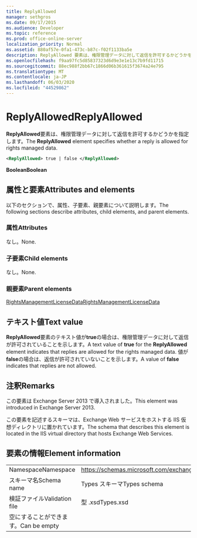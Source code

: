 ```yaml
---
title: ReplyAllowed
manager: sethgros
ms.date: 09/17/2015
ms.audience: Developer
ms.topic: reference
ms.prod: office-online-server
localization_priority: Normal
ms.assetid: 880af57e-0fa1-473c-b87c-f02f1133ba5e
description: ReplyAllowed 要素は、権限管理データに対して返信を許可するかどうかを指定します。
ms.openlocfilehash: f9aa97fc5d85837323d6d9e3e1e13c7b9fd11715
ms.sourcegitcommit: 88ec988f2bb67c1866d06b361615f3674a24e795
ms.translationtype: MT
ms.contentlocale: ja-JP
ms.lasthandoff: 06/03/2020
ms.locfileid: "44529862"
---
```

# <a name="replyallowed"></a><span data-ttu-id="05472-103">ReplyAllowed</span><span class="sxs-lookup"><span data-stu-id="05472-103">ReplyAllowed</span></span>

<span data-ttu-id="05472-104">**ReplyAllowed**要素は、権限管理データに対して返信を許可するかどうかを指定します。</span><span class="sxs-lookup"><span data-stu-id="05472-104">The **ReplyAllowed** element specifies whether a reply is allowed for rights managed data.</span></span> 
  
```XML
<ReplyAllowed> true | false </ReplyAllowed>
```

 <span data-ttu-id="05472-105">**Boolean**</span><span class="sxs-lookup"><span data-stu-id="05472-105">**Boolean**</span></span>
## <a name="attributes-and-elements"></a><span data-ttu-id="05472-106">属性と要素</span><span class="sxs-lookup"><span data-stu-id="05472-106">Attributes and elements</span></span>

<span data-ttu-id="05472-107">以下のセクションで、属性、子要素、親要素について説明します。</span><span class="sxs-lookup"><span data-stu-id="05472-107">The following sections describe attributes, child elements, and parent elements.</span></span>
  
### <a name="attributes"></a><span data-ttu-id="05472-108">属性</span><span class="sxs-lookup"><span data-stu-id="05472-108">Attributes</span></span>

<span data-ttu-id="05472-109">なし。</span><span class="sxs-lookup"><span data-stu-id="05472-109">None.</span></span>
  
### <a name="child-elements"></a><span data-ttu-id="05472-110">子要素</span><span class="sxs-lookup"><span data-stu-id="05472-110">Child elements</span></span>

<span data-ttu-id="05472-111">なし。</span><span class="sxs-lookup"><span data-stu-id="05472-111">None.</span></span>
  
### <a name="parent-elements"></a><span data-ttu-id="05472-112">親要素</span><span class="sxs-lookup"><span data-stu-id="05472-112">Parent elements</span></span>

[<span data-ttu-id="05472-113">RightsManagementLicenseData</span><span class="sxs-lookup"><span data-stu-id="05472-113">RightsManagementLicenseData</span></span>](rightsmanagementlicensedata.md)
  
## <a name="text-value"></a><span data-ttu-id="05472-114">テキスト値</span><span class="sxs-lookup"><span data-stu-id="05472-114">Text value</span></span>

<span data-ttu-id="05472-115">**ReplyAllowed**要素のテキスト値が**true**の場合は、権限管理データに対して返信が許可されていることを示します。</span><span class="sxs-lookup"><span data-stu-id="05472-115">A text value of **true** for the **ReplyAllowed** element indicates that replies are allowed for the rights managed data.</span></span> <span data-ttu-id="05472-116">値が**false**の場合は、返信が許可されていないことを示します。</span><span class="sxs-lookup"><span data-stu-id="05472-116">A value of **false** indicates that replies are not allowed.</span></span> 
  
## <a name="remarks"></a><span data-ttu-id="05472-117">注釈</span><span class="sxs-lookup"><span data-stu-id="05472-117">Remarks</span></span>

<span data-ttu-id="05472-118">この要素は Exchange Server 2013 で導入されました。</span><span class="sxs-lookup"><span data-stu-id="05472-118">This element was introduced in Exchange Server 2013.</span></span>
  
<span data-ttu-id="05472-119">この要素を記述するスキーマは、Exchange Web サービスをホストする IIS 仮想ディレクトリに置かれています。</span><span class="sxs-lookup"><span data-stu-id="05472-119">The schema that describes this element is located in the IIS virtual directory that hosts Exchange Web Services.</span></span>
  
## <a name="element-information"></a><span data-ttu-id="05472-120">要素の情報</span><span class="sxs-lookup"><span data-stu-id="05472-120">Element information</span></span>

|||
|:-----|:-----|
|<span data-ttu-id="05472-121">Namespace</span><span class="sxs-lookup"><span data-stu-id="05472-121">Namespace</span></span>  <br/> |https://schemas.microsoft.com/exchange/services/2006/types  <br/> |
|<span data-ttu-id="05472-122">スキーマ名</span><span class="sxs-lookup"><span data-stu-id="05472-122">Schema name</span></span>  <br/> |<span data-ttu-id="05472-123">Types スキーマ</span><span class="sxs-lookup"><span data-stu-id="05472-123">Types schema</span></span>  <br/> |
|<span data-ttu-id="05472-124">検証ファイル</span><span class="sxs-lookup"><span data-stu-id="05472-124">Validation file</span></span>  <br/> |<span data-ttu-id="05472-125">型 .xsd</span><span class="sxs-lookup"><span data-stu-id="05472-125">Types.xsd</span></span>  <br/> |
|<span data-ttu-id="05472-126">空にすることができます。</span><span class="sxs-lookup"><span data-stu-id="05472-126">Can be empty</span></span>  <br/> ||
   

